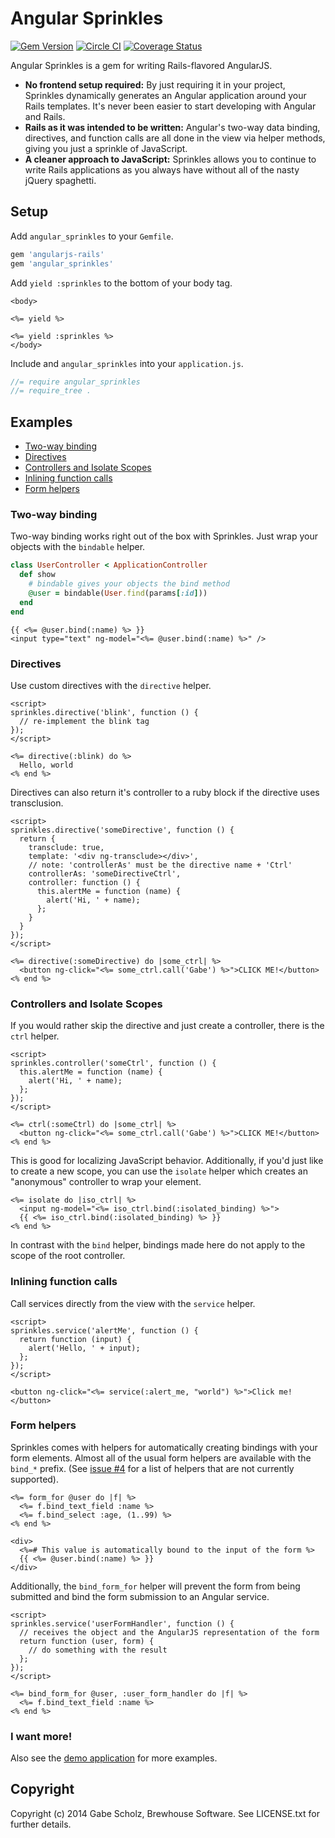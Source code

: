 # Angular Sprinkles

[![Gem Version](https://badge.fury.io/rb/angular_sprinkles.svg)](http://badge.fury.io/rb/angular_sprinkles)
[![Circle CI](https://circleci.com/gh/BrewhouseTeam/angular_sprinkles.png?style=badge)](https://circleci.com/gh/BrewhouseTeam/angular_sprinkles)
[![Coverage Status](https://coveralls.io/repos/BrewhouseTeam/angular_sprinkles/badge.png?branch=master)](https://coveralls.io/r/BrewhouseTeam/angular_sprinkles?branch=master)

Angular Sprinkles is a gem for writing Rails-flavored AngularJS.

- __No frontend setup required:__ By just requiring it in your project, Sprinkles dynamically generates an Angular application around your Rails templates. It's never been easier to start developing with Angular and Rails.
- __Rails as it was intended to be written:__ Angular's two-way data binding, directives, and function calls are all done in the view via helper methods, giving you just a sprinkle of JavaScript.
- __A cleaner approach to JavaScript:__ Sprinkles allows you to continue to write Rails applications as you always have without all of the nasty jQuery spaghetti.


## Setup

Add `angular_sprinkles` to your `Gemfile`.

```ruby
gem 'angularjs-rails'
gem 'angular_sprinkles'
```

Add `yield :sprinkles` to the bottom of your body tag.

```erb
<body>

<%= yield %>

<%= yield :sprinkles %>
</body>
```

Include and `angular_sprinkles` into your `application.js`.

```js
//= require angular_sprinkles
//= require_tree .
```

## Examples

- [Two-way binding](#two-way-binding)
- [Directives](#directives)
- [Controllers and Isolate Scopes](#controllers-and-isolate-scopes)
- [Inlining function calls](#inlining-function-calls)
- [Form helpers](#form-helpers)

### Two-way binding

Two-way binding works right out of the box with Sprinkles. Just wrap your objects with the `bindable` helper.

```ruby
class UserController < ApplicationController
  def show
    # bindable gives your objects the bind method
    @user = bindable(User.find(params[:id]))
  end
end
```

```erb
{{ <%= @user.bind(:name) %> }}
<input type="text" ng-model="<%= @user.bind(:name) %>" />
```

### Directives

Use custom directives with the `directive` helper.

```erb
<script>
sprinkles.directive('blink', function () {
  // re-implement the blink tag
});
</script>

<%= directive(:blink) do %>
  Hello, world
<% end %>
```

Directives can also return it's controller to a ruby block if the directive uses transclusion.

```erb
<script>
sprinkles.directive('someDirective', function () {
  return {
    transclude: true,
    template: '<div ng-transclude></div>',
    // note: 'controllerAs' must be the directive name + 'Ctrl'
    controllerAs: 'someDirectiveCtrl',
    controller: function () {
      this.alertMe = function (name) {
        alert('Hi, ' + name);
      };
    }
  }
});
</script>

<%= directive(:someDirective) do |some_ctrl| %>
  <button ng-click="<%= some_ctrl.call('Gabe') %>">CLICK ME!</button>
<% end %>
```

### Controllers and Isolate Scopes

If you would rather skip the directive and just create a controller, there is the `ctrl` helper.

```erb
<script>
sprinkles.controller('someCtrl', function () {
  this.alertMe = function (name) {
    alert('Hi, ' + name);
  };
});
</script>

<%= ctrl(:someCtrl) do |some_ctrl| %>
  <button ng-click="<%= some_ctrl.call('Gabe') %>">CLICK ME!</button>
<% end %>
```

This is good for localizing JavaScript behavior. Additionally, if you'd just like to create a new
scope, you can use the `isolate` helper which creates an "anonymous" controller to wrap your element.

```erb
<%= isolate do |iso_ctrl| %>
  <input ng-model="<%= iso_ctrl.bind(:isolated_binding) %>">
  {{ <%= iso_ctrl.bind(:isolated_binding) %> }}
<% end %>
```

In contrast with the `bind` helper, bindings made here do not apply to the scope of the root controller.

### Inlining function calls

Call services directly from the view with the `service` helper.

```erb
<script>
sprinkles.service('alertMe', function () {
  return function (input) {
    alert('Hello, ' + input);
  };
});
</script>

<button ng-click="<%= service(:alert_me, "world") %>">Click me!</button>
```

### Form helpers

Sprinkles comes with helpers for automatically creating bindings with your form elements. Almost all of the usual form helpers are available with the `bind_*` prefix. (See [issue #4](https://github.com/BrewhouseTeam/angular_sprinkles/issues/4) for a list of helpers that are not currently supported).

```erb
<%= form_for @user do |f| %>
  <%= f.bind_text_field :name %>
  <%= f.bind_select :age, (1..99) %>
<% end %>

<div>
  <%=# This value is automatically bound to the input of the form %>
  {{ <%= @user.bind(:name) %> }}
</div>
```

Additionally, the `bind_form_for` helper will prevent the form from being submitted and bind the form submission to an Angular service.

```erb
<script>
sprinkles.service('userFormHandler', function () {
  // receives the object and the AngularJS representation of the form
  return function (user, form) {
    // do something with the result
  };
});
</script>

<%= bind_form_for @user, :user_form_handler do |f| %>
  <%= f.bind_text_field :name %>
<% end %>
```

### I want more!

Also see the [demo application](https://github.com/BrewhouseTeam/angular_sprinkles_example) for more examples.

## Copyright

Copyright (c) 2014 Gabe Scholz, Brewhouse Software. See LICENSE.txt for further details.
